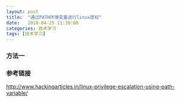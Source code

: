 ```yaml
---
layout: post
title:  "通过PATH环境变量进行linux提权"
date:   2018-04-25 11:30:00
categories: 技术学习
tags: [技术学习]
---
```


<!-- more -->

### 方法一



### 参考链接

http://www.hackingarticles.in/linux-privilege-escalation-using-path-variable/


